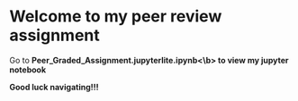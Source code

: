 # Welcome to my peer review assignment

Go to <b>Peer_Graded_Assignment.jupyterlite.ipynb<\b> to view my jupyter notebook<br>

Good luck navigating!!!
